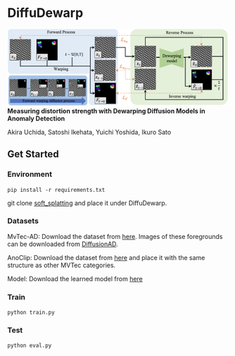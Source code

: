 # DiffuDewarp
![overview](https://github.com/UCHIDA-AKIRA018/DiffuDewarp/blob/main/imgs/overview.png)
**Measuring distortion strength with Dewarping Diffusion Models in Anomaly Detection**

Akira Uchida, Satoshi Ikehata, Yuichi Yoshida, Ikuro Sato
## Get Started
### Environment
```
pip install -r requirements.txt
```
git clone [soft_splatting](https://github.com/sniklaus/softmax-splatting) and place it under DiffuDewarp.

### Datasets
MvTec-AD: Download the dataset from [here](https://www.mvtec.com/company/research/datasets/mvtec-ad/). Images of these foregrounds can be downloaded from [DiffusionAD](https://github.com/HuiZhang0812/DiffusionAD?tab=readme-ov-file).

AnoClip: Download the dataset from [here](https://drive.google.com/drive/folders/1WZQrSfEOH0xigkGprWRFvbfFQP0cTboj?usp=drive_link) and place it with the same structure as other MVTec categories.

Model: Download the learned model from [here](https://drive.google.com/drive/folders/1WZQrSfEOH0xigkGprWRFvbfFQP0cTboj?usp=drive_link)

### Train
```
python train.py
```
### Test
```
python eval.py
```

